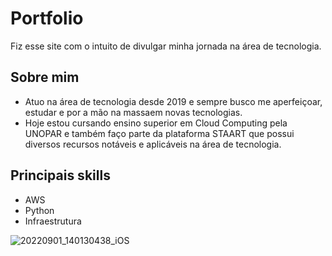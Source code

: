 # Portfolio
Fiz esse site com o intuito de divulgar minha jornada na área de tecnologia.


## Sobre mim 
- Atuo na área de tecnologia desde 2019 e sempre busco me aperfeiçoar, estudar e por a mão na massaem novas tecnologias. 
- Hoje estou cursando ensino superior em Cloud Computing pela UNOPAR e também faço parte da plataforma STAART que possui 
diversos recursos notáveis e aplicáveis na área de tecnologia.

## Principais skills
- AWS
- Python
- Infraestrutura

![20220901_140130438_iOS](https://user-images.githubusercontent.com/112584856/188754535-f8f44623-161d-4a08-a41d-7bd5a8b2a55d.jpg)
